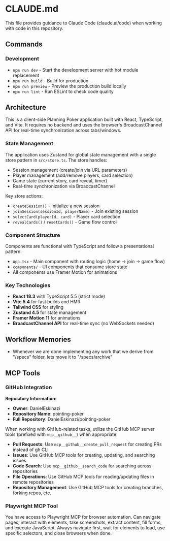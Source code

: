 # CLAUDE.md

This file provides guidance to Claude Code (claude.ai/code) when working with code in this repository.

## Commands

### Development

- `npm run dev` - Start the development server with hot module replacement
- `npm run build` - Build for production
- `npm run preview` - Preview the production build locally
- `npm run lint` - Run ESLint to check code quality

## Architecture

This is a client-side Planning Poker application built with React, TypeScript, and Vite. It requires no backend and uses the browser's BroadcastChannel API for real-time synchronization across tabs/windows.

### State Management

The application uses Zustand for global state management with a single store pattern in `src/store.ts`. The store handles:

- Session management (create/join via URL parameters)
- Player management (add/remove players, card selection)
- Game state (current story, card reveal, timer)
- Real-time synchronization via BroadcastChannel

Key store actions:

- `createSession()` - Initialize a new session
- `joinSession(sessionId, playerName)` - Join existing session
- `selectCard(playerId, card)` - Player card selection
- `revealCards()` / `resetCards()` - Game flow control

### Component Structure

Components are functional with TypeScript and follow a presentational pattern:

- `App.tsx` - Main component with routing logic (home → join → game flow)
- `components/` - UI components that consume store state
- All components use Framer Motion for animations

### Key Technologies

- **React 18.3** with TypeScript 5.5 (strict mode)
- **Vite 5.4** for fast builds and HMR
- **Tailwind CSS** for styling
- **Zustand 4.5** for state management
- **Framer Motion 11** for animations
- **BroadcastChannel API** for real-time sync (no WebSockets needed)

## Workflow Memories

- Whenever we are done implementing any work that we derive from "/specs" folder, lets move it to "/specs/archive"

## MCP Tools

### GitHub Integration

**Repository Information:**

- **Owner**: DanielEskinazi
- **Repository Name**: pointing-poker
- **Full Repository**: DanielEskinazi/pointing-poker

When working with GitHub-related tasks, utilize the GitHub MCP server tools (prefixed with `mcp__github__`) when appropriate:

- **Pull Requests**: Use `mcp__github__create_pull_request` for creating PRs instead of gh CLI
- **Issues**: Use GitHub MCP tools for creating, updating, and searching issues
- **Code Search**: Use `mcp__github__search_code` for searching across repositories
- **File Operations**: Use GitHub MCP tools for reading/updating files in remote repositories
- **Repository Management**: Use GitHub MCP tools for creating branches, forking repos, etc.

### Playwright MCP Tool

You have access to Playwright MCP for browser automation. Can navigate pages, interact with elements, take screenshots, extract content, fill forms, and execute JavaScript. Always navigate first, wait for elements to load, use specific selectors, and close browsers when done.
